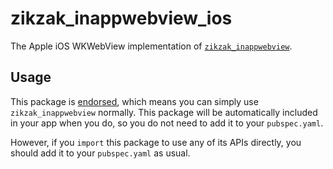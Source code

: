 # zikzak\_inappwebview\_ios

The Apple iOS WKWebView implementation of [`zikzak_inappwebview`](https://pub.dev/packages/zikzak_inappwebview).

## Usage

This package is [endorsed](https://flutter.dev/docs/development/packages-and-plugins/developing-packages#endorsed-federated-plugin),
which means you can simply use `zikzak_inappwebview`
normally. This package will be automatically included in your app when you do,
so you do not need to add it to your `pubspec.yaml`.

However, if you `import` this package to use any of its APIs directly, you
should add it to your `pubspec.yaml` as usual.
